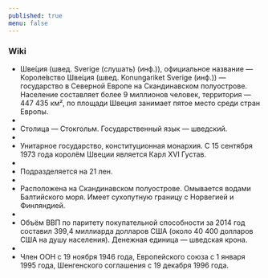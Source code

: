 ```yaml
---
published: true
menu: false
---
```

### Wiki

- Шве́ция (швед. Sverige (слушать) (инф.)), официальное название — Короле́вство Шве́ция (швед. Konungariket Sverige (инф.)) — государство в Северной Европе на Скандинавском полуострове. Население составляет более 9 миллионов человек, территория — 447 435 км², по площади Швеция занимает пятое место среди стран Европы.
- 
- Столица — Стокгольм. Государственный язык — шведский.
- 
- Унитарное государство, конституционная монархия. С 15 сентября 1973 года королём Швеции является Карл XVI Густав.
- 
- Подразделяется на 21 лен.
- 
- Расположена на Скандинавском полуострове. Омывается водами Балтийского моря. Имеет сухопутную границу с Норвегией и Финляндией.
- 
- Объём ВВП по паритету покупательной способности за 2014 год составил 399,4 миллиарда долларов США (около 40 400 долларов США на душу населения). Денежная единица — шведская крона.
- 
- Член ООН c 19 ноября 1946 года, Европейского союза с 1 января 1995 года, Шенгенского соглашения с 19 декабря 1996 года.
